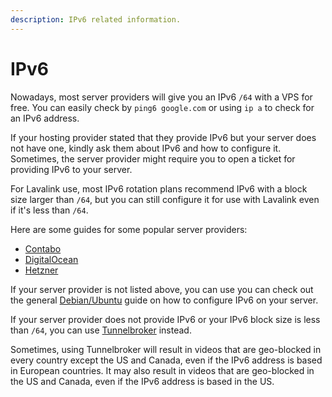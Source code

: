 ```yaml
---
description: IPv6 related information.
---
```


# IPv6

Nowadays, most server providers will give you an IPv6 `/64` with a VPS for free. You can easily check by `ping6 google.com` or using `ip a` to check for an IPv6 address.

If your hosting provider stated that they provide IPv6 but your server does not have one, kindly ask them about IPv6 and how to configure it. Sometimes, the server provider might require you to open a ticket for providing IPv6 to your server.

For Lavalink use, most IPv6 rotation plans recommend IPv6 with a block size larger than `/64`, but you can still configure it for use with Lavalink even if it's less than `/64`.

Here are some guides for some popular server providers:
- [Contabo](/docs/configuration/ipv6/contabo.md)
- [DigitalOcean](/docs/configuration/ipv6/digitalocean.md)
- [Hetzner](/docs/configuration/ipv6/hetzner.md)


If your server provider is not listed above, you can use you can check out the general [Debian/Ubuntu](/docs/configuration/ipv6/ubuntudebian.md) guide on how to configure IPv6 on your server.

If your server provider does not provide IPv6 or your IPv6 block size is less than `/64`, you can use [Tunnelbroker](/docs/configuration/ipv6/tunnelbroker.md) instead.

Sometimes, using Tunnelbroker will result in videos that are geo-blocked in every country except the US and Canada, even if the IPv6 address is based in European countries. It may also result in videos that are geo-blocked in the US and Canada, even if the IPv6 address is based in the US.
